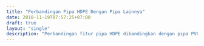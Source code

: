 ```yaml
---
title: "Perbandingan Pipa HDPE Dengan Pipa Lainnya"
date: 2018-11-19T07:57:25+07:00
draft: true
layout: "single"
description: "Perbandingan fitur pipa HDPE dibandingkan dengan pipa PVC, pipa besi/baja (steel), pipa beton (concrete), pipa asbes, pipa GRP dan pipa ductile."
---
```


